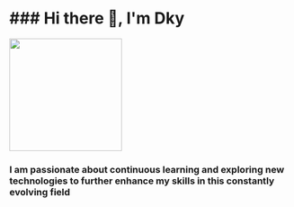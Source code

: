 <h1 aling="center"> ### Hi there 👋, I'm Dky</h1>
<div id="header" aling="center">
<img src="https://giphy.com/gifs/computador-gu-tecnology-bGgsc5mWoryfgKBx1u" width="200">
<h3 aling="center">I am passionate about continuous learning and exploring new technologies to further enhance my skills in this constantly evolving field</h3>
 <![giphy](https://github.com/dkysuarez/dkysuarez/assets/130209447/2ad142fb-038e-4deb-a708-fd98d53a38f8))>
